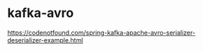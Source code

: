 # kafka-avro

https://codenotfound.com/spring-kafka-apache-avro-serializer-deserializer-example.html
